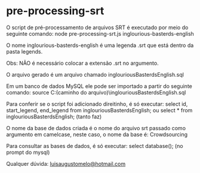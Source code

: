 # pre-processing-srt

O script de pré-processamento de arquivos SRT é executado por meio do seguinte comando:
node pre-processing-srt.js inglourious-basterds-english

O nome inglourious-basterds-english é uma legenda .srt que está dentro da pasta legends.

Obs: NÃO é necessário colocar a extensão .srt no argumento.

O arquivo gerado é um arquivo chamado inglouriousBasterdsEnglish.sql

Em um banco de dados MySQL ele pode ser importado a partir do seguinte comando:
source C:\(caminho do arquivo)\inglouriousBasterdsEnglish.sql

Para conferir se o script foi adicionado direitinho, é só executar:
select id, start_legend, end_legend from inglouriousBasterdsEnglish; ou
select * from inglouriousBasterdsEnglish; (tanto faz)

O nome da base de dados criada é o nome do arquivo srt passado como argumento em camelcase,
neste caso, o nome da base é: Crowdsourcing

Para consultar as bases de dados, é só executar: select database(); (no prompt do mysql)

Qualquer dúvida: luisaugustomelo@hotmail.com
